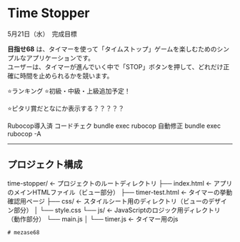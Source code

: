# Time Stopper

5月21日（水）　完成目標

**目指せ68** は、タイマーを使って「タイムストップ」ゲームを楽しむためのシンプルなアプリケーションです。  
ユーザーは、タイマーが進んでいく中で「STOP」ボタンを押して、どれだけ正確に時間を止められるかを競います。

⭐️ランキング
⭐️初級・中級・上級追加予定！

⭐️ピタリ賞だとなにか表示する？？？？？

Rubocop導入済
コードチェク
bundle exec rubocop
自動修正
bundle exec rubocop -A

---

##  プロジェクト構成


time-stopper/         ← プロジェクトのルートディレクトリ
├── index.html        ← アプリのメインHTMLファイル（ビュー部分）
├── timer-test.html   ← タイマーの挙動確認用ページ
├── css/              ← スタイルシート用のディレクトリ（ビューのデザイン部分）
│   └── style.css
└── js/               ← JavaScriptのロジック用ディレクトリ（動作部分）
    └── main.js
│   └── timer.js      ← タイマー用のjs

    # mezase68
